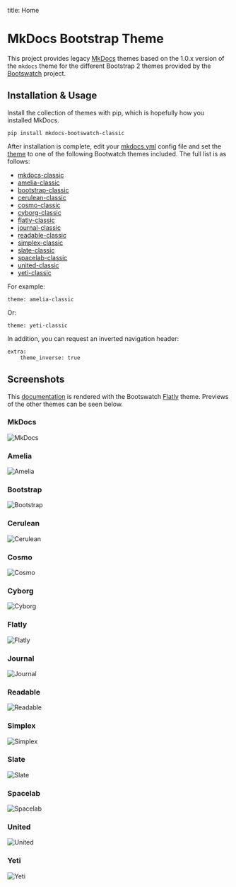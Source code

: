 title: Home

# MkDocs Bootstrap Theme

This project provides legacy [MkDocs] themes based on the 1.0.x version of the
`mkdocs` theme for the different Bootstrap 2 themes provided by the
[Bootswatch] project.


## Installation & Usage

Install the collection of themes with pip, which is hopefully how you
installed MkDocs.

    pip install mkdocs-bootswatch-classic


After installation is complete, edit your [mkdocs.yml] config file and set the
[theme] to one of the following Bootwatch themes included. The full list is as
follows:

 - [mkdocs-classic](#mkdocs)
 - [amelia-classic](#amelia)
 - [bootstrap-classic](#bootstrap)
 - [cerulean-classic](#cerulean)
 - [cosmo-classic](#cosmo)
 - [cyborg-classic](#cyborg)
 - [flatly-classic](#flatly)
 - [journal-classic](#journal)
 - [readable-classic](#readable)
 - [simplex-classic](#simplex)
 - [slate-classic](#slate)
 - [spacelab-classic](#spacelab)
 - [united-classic](#united)
 - [yeti-classic](#yeti)

For example:

    theme: amelia-classic

Or:

    theme: yeti-classic

In addition, you can request an inverted navigation header:

    extra:
        theme_inverse: true

## Screenshots

This [documentation] is rendered with the Bootswatch [Flatly](#flatly) theme.
Previews of the other themes can be seen below.

### MkDocs
![MkDocs](/screenshots/mkdocs.png)

### Amelia
![Amelia](/screenshots/amelia.png)

### Bootstrap
![Bootstrap](/screenshots/bootstrap.png)

### Cerulean
![Cerulean](/screenshots/cerulean.png)

### Cosmo
![Cosmo](/screenshots/cosmo.png)

### Cyborg
![Cyborg](/screenshots/cyborg.png)

### Flatly
![Flatly](/screenshots/flatly.png)

### Journal
![Journal](/screenshots/journal.png)

### Readable
![Readable](/screenshots/readable.png)

### Simplex
![Simplex](/screenshots/simplex.png)

### Slate
![Slate](/screenshots/slate.png)

### Spacelab
![Spacelab](/screenshots/spacelab.png)

### United
![United](/screenshots/united.png)

### Yeti
![Yeti](/screenshots/yeti.png)

[Mkdocs]: http://www.mkdocs.org
[mkdocs.yml]: http://www.mkdocs.org/user-guide/configuration/
[theme]: http://www.mkdocs.org/user-guide/configuration/#theme
[documentation]: http://mkdocs.github.io/mkdocs-bootstrap/
[Bootswatch]: https://bootswatch.com/
